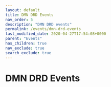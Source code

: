 ```yaml
---
layout: default
title: DMN DRD Events
nav_order: 5
description: "DMN DRD events"
permalink: /events/dmn-drd-events
last_modified_date: 2020-04-27T17:54:08+0000
parent: "Events"
has_children: true
nav_exclude: true
search_exclude: true
---
```


# DMN DRD Events
